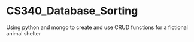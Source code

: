 # CS340_Database_Sorting
Using python and mongo to create and use CRUD functions for a fictional animal shelter
